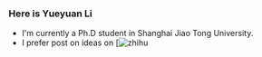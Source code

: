 ### Here is Yueyuan Li

- I'm currently a Ph.D student in Shanghai Jiao Tong University.
- I prefer post on ideas on [![zhihu](https://img.shields.io/badge/dynamic/json?url=https%3A%2F%2Fapi.spencerwoo.com%2Fsubstats%2F%3Fsource%3Dzhihu%26queryKey%3Dravenclaw-32&label=知乎&query=$.data.totalSubs&color=%230084ff&suffix=%20关注者)

<!--
**SCP-CN-001/SCP-CN-001** is a ✨ _special_ ✨ repository because its `README.md` (this file) appears on your GitHub profile.

Here are some ideas to get you started:

- 🔭 I’m currently working on ...
- 🌱 I’m currently learning ...
- 👯 I’m looking to collaborate on ...
- 🤔 I’m looking for help with ...
- 💬 Ask me about ...
- 📫 How to reach me: ...
- 😄 Pronouns: ...
- ⚡ Fun fact: ...
-->
